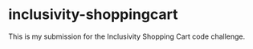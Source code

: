 # inclusivity-shoppingcart

This is my submission for the Inclusivity Shopping Cart code challenge.
